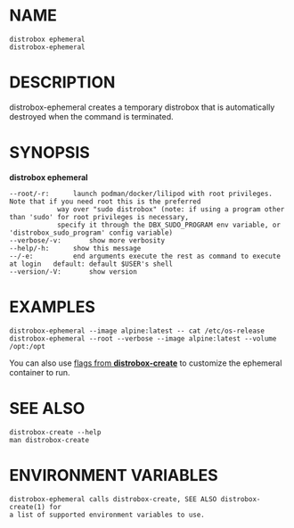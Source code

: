 <!-- markdownlint-disable MD010 MD036 -->
# NAME

	distrobox ephemeral
	distrobox-ephemeral

# DESCRIPTION

distrobox-ephemeral creates a temporary distrobox that is automatically destroyed
when the command is terminated.

# SYNOPSIS

**distrobox ephemeral**

	--root/-r:		launch podman/docker/lilipod with root privileges. Note that if you need root this is the preferred
				way over "sudo distrobox" (note: if using a program other than 'sudo' for root privileges is necessary,
				specify it through the DBX_SUDO_PROGRAM env variable, or 'distrobox_sudo_program' config variable)
	--verbose/-v:		show more verbosity
	--help/-h:		show this message
	--/-e:			end arguments execute the rest as command to execute at login	default: default $USER's shell
	--version/-V:		show version

# EXAMPLES

	distrobox-ephemeral --image alpine:latest -- cat /etc/os-release
	distrobox-ephemeral --root --verbose --image alpine:latest --volume /opt:/opt

You can also use [flags from **distrobox-create**](distrobox-create.md) to customize the ephemeral container to run.

# SEE ALSO

	distrobox-create --help
	man distrobox-create

# ENVIRONMENT VARIABLES

	distrobox-ephemeral calls distrobox-create, SEE ALSO distrobox-create(1) for
	a list of supported environment variables to use.
